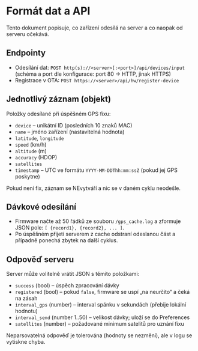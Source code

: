 # Formát dat a API

Tento dokument popisuje, co zařízení odesílá na server a co naopak od serveru očekává.

## Endpointy

- Odesílání dat: `POST http(s)://<server>[:<port>]/api/devices/input` (schéma a port dle konfigurace: port 80 → HTTP, jinak HTTPS)
- Registrace v OTA: `POST https://<server>/api/hw/register-device`

## Jednotlivý záznam (objekt)

Položky odesílané při úspěšném GPS fixu:

- `device` – unikátní ID (posledních 10 znaků MAC)
- `name` – jméno zařízení (nastavitelná hodnota)
- `latitude`, `longitude`
- `speed` (km/h)
- `altitude` (m)
- `accuracy` (HDOP)
- `satellites`
- `timestamp` – UTC ve formátu `YYYY-MM-DDThh:mm:ssZ` (pokud jej GPS poskytne)

Pokud není fix, záznam se NEvytváří a nic se v daném cyklu neodešle.

## Dávkové odesílání

- Firmware načte až 50 řádků ze souboru `/gps_cache.log` a zformuje JSON pole: `[ {record1}, {record2}, ... ]`.
- Po úspěšném přijetí serverem z cache odstraní odeslanou část a případně ponechá zbytek na další cyklus.

## Odpověď serveru

Server může volitelně vrátit JSON s těmito položkami:

- `success` (bool) – úspěch zpracování dávky
- `registered` (bool) – pokud `false`, firmware se uspí „na neurčito“ a čeká na zásah
- `interval_gps` (number) – interval spánku v sekundách (přebije lokální hodnotu)
- `interval_send` (number 1..50) – velikost dávky; uloží se do Preferences
- `satellites` (number) – požadované minimum satelitů pro uznání fixu

Neparsovatelná odpověď je tolerována (hodnoty se nezmění), ale v logu se vytiskne chyba.
